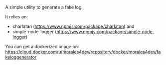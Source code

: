 A simple utility to generate a fake log.

It relies on:

- charlatan (https://www.npmjs.com/package/charlatan) and 
- simple-node-logger (https://www.npmjs.com/package/simple-node-logger)

You can get a dockerized image on: https://cloud.docker.com/u/morales4dev/repository/docker/morales4dev/fakeloggenerator
